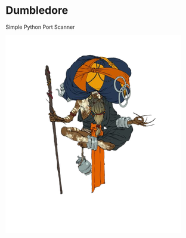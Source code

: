 # Dumbledore
Simple Python Port Scanner

<img src="https://raw.githubusercontent.com/Edd13Mora/Dumbledore/main/35c421e6017b47c907a2edf645b651ce-removebg-preview.png" />
